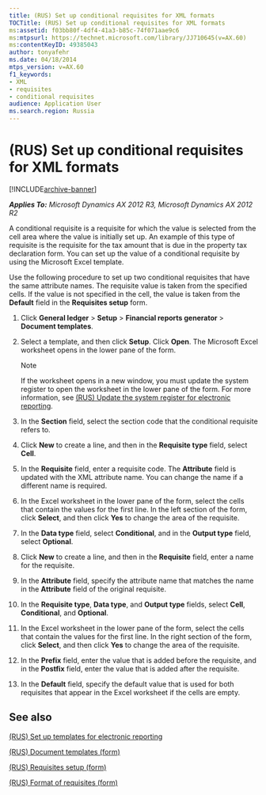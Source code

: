 ```yaml
---
title: (RUS) Set up conditional requisites for XML formats
TOCTitle: (RUS) Set up conditional requisites for XML formats
ms:assetid: f03bb80f-4df4-41a3-b85c-74f071aae9c6
ms:mtpsurl: https://technet.microsoft.com/library/JJ710645(v=AX.60)
ms:contentKeyID: 49385043
author: tonyafehr
ms.date: 04/18/2014
mtps_version: v=AX.60
f1_keywords:
- XML
- requisites
- conditional requisites
audience: Application User
ms.search.region: Russia
---
```


# (RUS) Set up conditional requisites for XML formats 


[!INCLUDE[archive-banner](includes/archive-banner.md)]


_**Applies To:** Microsoft Dynamics AX 2012 R3, Microsoft Dynamics AX 2012 R2_

A conditional requisite is a requisite for which the value is selected from the cell area where the value is initially set up. An example of this type of requisite is the requisite for the tax amount that is due in the property tax declaration form. You can set up the value of a conditional requisite by using the Microsoft Excel template.

Use the following procedure to set up two conditional requisites that have the same attribute names. The requisite value is taken from the specified cells. If the value is not specified in the cell, the value is taken from the **Default** field in the **Requisites setup** form.

1.  Click **General ledger** \> **Setup** \> **Financial reports generator** \> **Document templates**.

2.  Select a template, and then click **Setup**. Click **Open**. The Microsoft Excel worksheet opens in the lower pane of the form.
    

    > [!NOTE]
    > <P>If the worksheet opens in a new window, you must update the system register to open the worksheet in the lower pane of the form. For more information, see <A href="rus-update-the-system-register-for-electronic-reporting.md">(RUS) Update the system register for electronic reporting</A>.</P>



3.  In the **Section** field, select the section code that the conditional requisite refers to.

4.  Click **New** to create a line, and then in the **Requisite type** field, select **Cell**.

5.  In the **Requisite** field, enter a requisite code. The **Attribute** field is updated with the XML attribute name. You can change the name if a different name is required.

6.  In the Excel worksheet in the lower pane of the form, select the cells that contain the values for the first line. In the left section of the form, click **Select**, and then click **Yes** to change the area of the requisite.

7.  In the **Data type** field, select **Conditional**, and in the **Output type** field, select **Optional**.

8.  Click **New** to create a line, and then in the **Requisite** field, enter a name for the requisite.

9.  In the **Attribute** field, specify the attribute name that matches the name in the **Attribute** field of the original requisite.

10. In the **Requisite type**, **Data type**, and **Output type** fields, select **Cell**, **Conditional**, and **Optional**.

11. In the Excel worksheet in the lower pane of the form, select the cells that contain the values for the first line. In the right section of the form, click **Select**, and then click **Yes** to change the area of the requisite.

12. In the **Prefix** field, enter the value that is added before the requisite, and in the **Postfix** field, enter the value that is added after the requisite.

13. In the **Default** field, specify the default value that is used for both requisites that appear in the Excel worksheet if the cells are empty.

## See also

[(RUS) Set up templates for electronic reporting](rus-set-up-templates-for-electronic-reporting.md)

[(RUS) Document templates (form)](https://technet.microsoft.com/library/jj923585\(v=ax.60\))

[(RUS) Requisites setup (form)](https://technet.microsoft.com/library/jj710719\(v=ax.60\))

[(RUS) Format of requisites (form)](https://technet.microsoft.com/library/jj710737\(v=ax.60\))

  


